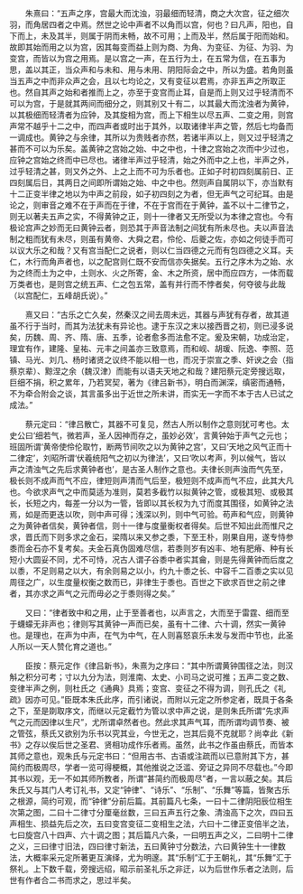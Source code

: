 <!-- { "loadSidebar": true } -->
　　朱熹曰：“五声之序，宫最大而沈浊，羽最细而轻清，商之大次宫，征之细次羽，而角居四者之中焉。然世之论中声者不以角而以宫，何也？曰凡声，阳也，自下而上，未及其半，则属于阴而未畅，故不可用；上而及半，然后属于阳而始和。故即其始而用之以为宫，因其每变而益上则为商、为角、为变征、为征、为羽、为变宫，而皆以为宫之用焉。是以宫之一声，在五行为土，在五常为信，在五事为思，盖以其正，当众声和与未和、用与未用、阴阳际会之中，所以为盛。若角则虽当五声之中而非众声之会，且以七均论之，又有变征以君焉，亦非五声之所取正也。然自其声之始和者推而上之，亦至于变宫而止耳，自是而上则又过乎轻清而不可以为宫，于是就其两间而细分之，则其别又十有二，以其最大而沈浊者为黄钟，以其极细而轻清者为应钟，及其旋相为宫，而上下相生以尽五声、二变之用，则宫声常不越乎十二之中，而四声者或时出于其外，以取诸律半声之管，然后七均备而一调成也。黄钟之与余律，其所以为贵贱者亦然，若诸半声以上，则又过乎轻清之甚而不可以为乐矣。盖黄钟之宫始之始、中之中也，十律之宫始之次而中少过也，应钟之宫始之终而中已尽也。诸律半声过乎轻清，始之外而中之上也，半声之外，过乎轻清之甚，则又外之外、上之上而不可为乐者也。正如子时初四刻属前日、正四刻属后日，其两日之间即所谓始之始、中之中也。然则声自属阴以下，亦当默有十二正变半律之地以为中声之前段，如子初四刻之为者，但无声气之可纪耳。由是论之，则审音之难不在于声而在于律，不在于宫而在于黄钟，盖不以十二律节之，则无以著夫五声之实，不得黄钟之正，则十一律者又无所受以为本律之宫也。今有极论宫声之妙而无曰黄钟云者，则恐其于声音法制之间犹有所未尽也。夫以声音法制之粗而犹有未尽，则虽有黄帝、大舜之君，伶伦、后夔之佐，亦如之何徒手而可以议大乐之和哉？又有宫当配仁之说者，则以仁当四德之元而有包四德之义耳。夫仁，木行而角声者也，以之配宫则仁既不安而信亦失据矣。五行之序木为之始、水为之终而土为之中，土则水、火之所寄，金、木之所资，居中而应四方，一体而载万类者也，是则宫之统五声、仁之包五常，盖有并行而不悖者矣，何夺彼与此哉（以宫配仁，五峰胡氏说）。”

　　熹又曰：“古乐之亡久矣，然秦汉之间去周未远，其器与声犹有存者，故其道虽不行于当时，而其为法犹未有异论也。逮于东汉之末以接西晋之初，则已浸多说矣，历魏、周、齐、隋、唐、五季，论者愈多而法愈不定。爰及宋朝，功成治定，理宜有作，建隆、皇祐、元丰之间盖亦三致意焉，而和岘、胡瑗、阮逸、李照、范镇、马光、刘几、杨时诸贤之议终不能以相一也，而况于崇宣之季、奸谀之会（指蔡京辈）、黥涅之余（魏汉津）而能有以语夫天地之和哉？建阳蔡元定旁搜远取，巨细不捐，积之累年，乃若冥契，著为《律吕新书》，明白而渊深，缜密而通畅，不为牵合附会之谈，其言虽多出于近世之所未讲，而实无一字而不本于古人已试之成法。”

　　蔡元定曰：“律吕散亡，其器不可复见，然古人所以制作之意则犹可考也。太史公曰‘细若气，微若声，圣人因神而存之，虽妙必效’，言黄钟始于声气之元也；班固所谓‘黄帝使伶伦取竹，断两节间吹之以为黄钟之宫’，又曰‘天地之风气正而十二律定’，刘昭所谓‘伏羲统阳气之初以为律法’，又曰‘吹以考声，列以候气，皆以声之清浊气之先后求黄钟者也’，是古圣人制作之意也。夫律长则声浊而气先至，极长则不成声而气不应，律短则声清而气后至，极短则不成声而气不应，此其大凡也。今欲求声气之中而莫适为准则，莫若多截竹以拟黄钟之管，或极其短、或极其长，长短之内，每差一分以为一管，皆即以其长权为九寸而度其围径，如黄钟之法焉，如是而更迭以吹，则中声可得；浅深以列，则中气可验。苟声和气应，则黄钟之为黄钟者信矣，黄钟者信，则十一律与度量衡权者得矣。后世不知出此而惟尺之求，晋氏而下则多求之金石，梁隋以来又参之黍，下至王朴，刚果自用，遂专恃参黍而金石亦不复考矣。夫金石真伪固难尽信，若黍则岁有凶丰、地有肥瘠、种有长短小大圆妥不同，尤不可恃，况古人谓子谷黍中者实其龠，则是先得黄钟而后度之以黍，不足则易之以大，有余则易之以小，约九十黍之长、中容千二百黍之实以见周径之广，以生度量权衡之数而已，非律生于黍也。百世之下欲求百世之前之律者，其亦求之声气之元而毋必之于黍则得之矣。”

　　又曰：“律者致中和之用，止于至善者也，以声言之，大而至于雷霆、细而至于蠛蠓无非声也；律则写其黄钟一声而已矣，虽有十二律、六十调，然实一黄钟也。是理也，在声为中声，在气为中气，在人则喜怒哀乐未发与发而中节也，此圣人所以一天人赞化育之道也。”

　　臣按：蔡元定作《律吕新书》，朱熹为之序曰：“其中所谓黄钟围径之法，则汉斛之积分可考；寸以九分为法，则淮南、太史、小司马之说可推；五声二变之数、变律半声之例，则杜氏之《通典》具焉；变宫、变征之不得为调，则孔氏之《礼疏》因亦可见。”臣既本朱氏此序，而引诸说，而附以元定之所参定者，既具于各条之下，至是剟取序文，而继以元定截竹为管以求中声之说，是则朱氏所谓“先求声气之元而因律以生尺”，尤所谓卓然者也。然此求其声气耳，而所谓均调节奏、被之管弦，蔡氏又欲别为乐书以究其业，今世无之，岂其后竟不克就耶？尚幸此《新书》之存以俟后世之圣君、贤相功成作乐者焉。虽然，此书之作虽由蔡氏，而皆本其师之意也，观朱氏与元定书曰：“但用古书、古语或注疏而以已意附其下方，甚简约而极周尽，学者一览可得梗概，其他推说之泛滥、旁证之异同不尽载也。”今即其书以观，无一不如其师所教者，所谓“甚简约而极周尽”者，一言以蔽之矣。其后朱氏又与其门人考订礼书，又定“钟律”、“诗乐”、“乐制”、“乐舞”等篇，皆聚古乐之根源，简约可观，而“钟律”分前后篇。其前篇凡七条，一曰十二律阴阳辰位相生次第之图，二曰十二律寸分厘毫丝数，三曰五声五行之象、清浊高下之次，四曰五声相生、损益先后之次，五曰变宫变征二变相生之法，六曰十二律正变倍半之法，七曰旋宫八十四声、六十调之图；其后篇凡六条，一曰明五声之义，二曰明十二律之义，三曰律寸旧法，四曰律寸新法，五曰黄钟寸分数法，六曰黄钟生十一律数法，大概率采元定所著更互演绎，尤为明邃。其“乐制”汇于王朝礼，其“乐舞”汇于祭礼。上下数千载，旁搜远绍，昭示前圣礼乐之非迂，以为后世作乐者之法则，后世有作者合二书而求之，思过半矣。

